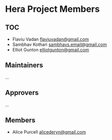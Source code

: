# Hera Project Members

## TOC

- Flaviu Vadan <flaviuvadan@gmail.com>
- Sambhav Kothari <sambhavs.email@gmail.com>
- Elliot Gunton <elliotgunton@gmail.com>

## Maintainers

...

## Approvers

...

## Members

- Alice Purcell <alicederyn@gmail.com>
